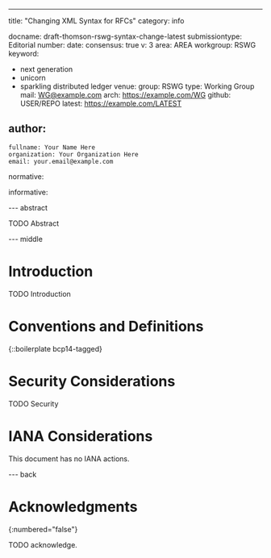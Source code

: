 ---
title: "Changing XML Syntax for RFCs"
category: info

docname: draft-thomson-rswg-syntax-change-latest
submissiontype: Editorial
number:
date:
consensus: true
v: 3
area: AREA
workgroup: RSWG
keyword:
 - next generation
 - unicorn
 - sparkling distributed ledger
venue:
  group: RSWG
  type: Working Group
  mail: WG@example.com
  arch: https://example.com/WG
  github: USER/REPO
  latest: https://example.com/LATEST

author:
 -
    fullname: Your Name Here
    organization: Your Organization Here
    email: your.email@example.com

normative:

informative:


--- abstract

TODO Abstract


--- middle

# Introduction

TODO Introduction


# Conventions and Definitions

{::boilerplate bcp14-tagged}


# Security Considerations

TODO Security


# IANA Considerations

This document has no IANA actions.


--- back

# Acknowledgments
{:numbered="false"}

TODO acknowledge.
